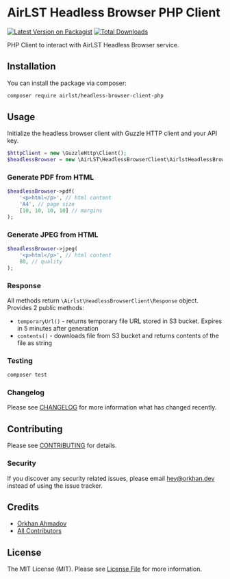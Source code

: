 # AirLST Headless Browser PHP Client

[![Latest Version on Packagist](https://img.shields.io/packagist/v/airlst/headless-browser-client-php.svg?style=flat-square)](https://packagist.org/packages/airlst/headless-browser-client-php)
[![Total Downloads](https://img.shields.io/packagist/dt/airlst/headless-browser-client-php.svg?style=flat-square)](https://packagist.org/packages/airlst/headless-browser-client-php)

PHP Client to interact with AirLST Headless Browser service.

## Installation

You can install the package via composer:

```bash
composer require airlst/headless-browser-client-php
```

## Usage

Initialize the headless browser client with Guzzle HTTP client and your API key.

```php
$httpClient = new \GuzzleHttp\Client();
$headlessBrowser = new \AirLST\HeadlessBrowserClient\AirlstHeadlessBrowser('api-key-here', $httpClient);
```

### Generate PDF from HTML

```php
$headlessBrowser->pdf(
    '<p>html</p>', // html content
    'A4', // page size
    [10, 10, 10, 10] // margins
);
```

### Generate JPEG from HTML

```php
$headlessBrowser->jpeg(
    '<p>html</p>', // html content
    80, // quality
);
```

### Response

All methods return `\Airlst\HeadlessBrowserClient\Response` object.
Provides 2 public methods:

- `temporaryUrl()` - returns temporary file URL stored in S3 bucket. Expires in 5 minutes after generation
- `contents()` - downloads file from S3 bucket and returns contents of the file as string

### Testing

```bash
composer test
```

### Changelog

Please see [CHANGELOG](CHANGELOG.md) for more information what has changed recently.

## Contributing

Please see [CONTRIBUTING](CONTRIBUTING.md) for details.

### Security

If you discover any security related issues, please email hey@orkhan.dev instead of using the issue tracker.

## Credits

-   [Orkhan Ahmadov](https://github.com/airlst)
-   [All Contributors](../../contributors)

## License

The MIT License (MIT). Please see [License File](LICENSE.md) for more information.
